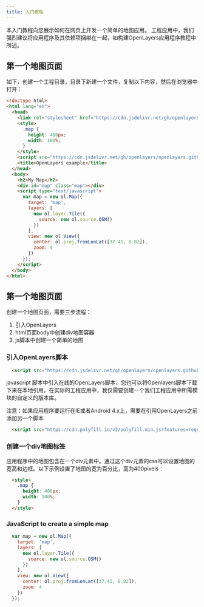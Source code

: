 ```yaml
---
title: 入门教程
---
```


本入门教程向您展示如何在网页上开发一个简单的地图应用。
工程应用中，我们强烈建议将应用程序及其依赖项捆绑在一起，如构建OpenLayers应用程序教程中所述。

## 第一个地图页面

如下，创建一个工程目录，目录下新建一个文件，复制以下内容，然后在浏览器中打开：

```html
<!doctype html>
<html lang="en">
  <head>
    <link rel="stylesheet" href="https://cdn.jsdelivr.net/gh/openlayers/openlayers.github.io@master/en/v6.4.3/css/ol.css" type="text/css">
    <style>
      .map {
        height: 400px;
        width: 100%;
      }
    </style>
    <script src="https://cdn.jsdelivr.net/gh/openlayers/openlayers.github.io@master/en/v6.4.3/build/ol.js"></script>
    <title>OpenLayers example</title>
  </head>
  <body>
    <h2>My Map</h2>
    <div id="map" class="map"></div>
    <script type="text/javascript">
      var map = new ol.Map({
        target: 'map',
        layers: [
          new ol.layer.Tile({
            source: new ol.source.OSM()
          })
        ],
        view: new ol.View({
          center: ol.proj.fromLonLat([37.41, 8.82]),
          zoom: 4
        })
      });
    </script>
  </body>
</html>
```

## 第一个地图页面

创建一个地图页面，需要三步流程：

1. 引入OpenLayers
2. html页面body中创建div地图容器
3. js脚本中创建一个简单的地图

### 引入OpenLayers脚本

```html
  <script src="https://cdn.jsdelivr.net/gh/openlayers/openlayers.github.io@master/en/v6.4.3/build/ol.js"></script>
```

javascript 脚本中引入在线的OpenLayers脚本，您也可以将Openlayers脚本下载下来在本地引用，在实际的工程应用中，我仅需要创建一个我们工程应用中所需模块的自定义的版本库。



注意：如果应用程序要运行在IE或者Android 4.x上，需要在引用OpenLayers之前添加另一个脚本

```html
  <script src="https://cdn.polyfill.io/v2/polyfill.min.js?features=requestAnimationFrame,Element.prototype.classList"></script>
```

### 创建一个div地图标签

  <div id="map" class="map"></div>

应用程序中的地图包含在一个div元素中。通过这个div元素的css可以设置地图的宽高和边框。以下示例设置了地图的宽为百分比，高为400pixels：

```html
  <style>
    .map {
      height: 400px;
      width: 100%;
    }
  </style>
```


### JavaScript to create a simple map

```javascript
  var map = new ol.Map({
    target: 'map',
    layers: [
      new ol.layer.Tile({
        source: new ol.source.OSM()
      })
    ],
    view: new ol.View({
      center: ol.proj.fromLonLat([37.41, 8.82]),
      zoom: 4
    })
  });
```